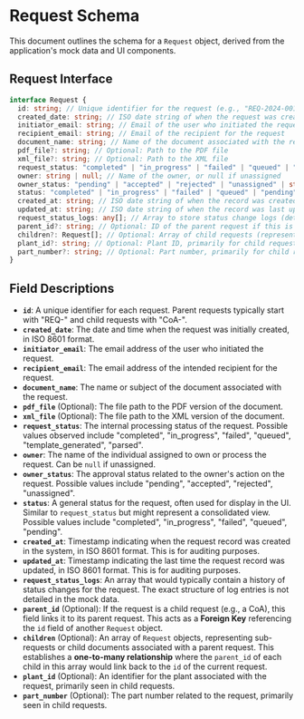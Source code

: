 # Request Schema

This document outlines the schema for a `Request` object, derived from the application's mock data and UI components.

## Request Interface

```typescript
interface Request {
  id: string; // Unique identifier for the request (e.g., "REQ-2024-001", "CoA-2024-001-1")
  created_date: string; // ISO date string of when the request was created
  initiator_email: string; // Email of the user who initiated the request
  recipient_email: string; // Email of the recipient for the request
  document_name: string; // Name of the document associated with the request
  pdf_file?: string; // Optional: Path to the PDF file
  xml_file?: string; // Optional: Path to the XML file
  request_status: "completed" | "in_progress" | "failed" | "queued" | "template_generated" | "parsed" | string; // Current status of the request
  owner: string | null; // Name of the owner, or null if unassigned
  owner_status: "pending" | "accepted" | "rejected" | "unassigned" | string; // Approval status by the owner
  status: "completed" | "in_progress" | "failed" | "queued" | "pending" | string; // General status (similar to request_status but used in UI)
  created_at: string; // ISO date string of when the record was created (for auditing)
  updated_at: string; // ISO date string of when the record was last updated (for auditing)
  request_status_logs: any[]; // Array to store status change logs (details not fully defined in mock)
  parent_id?: string; // Optional: ID of the parent request if this is a child request (Foreign Key to Request.id)
  children?: Request[]; // Optional: Array of child requests (representing a one-to-many relationship where child.parent_id links to this request's id)
  plant_id?: string; // Optional: Plant ID, primarily for child requests
  part_number?: string; // Optional: Part number, primarily for child requests
}
```

## Field Descriptions

*   **`id`**: A unique identifier for each request. Parent requests typically start with "REQ-" and child requests with "CoA-".
*   **`created_date`**: The date and time when the request was initially created, in ISO 8601 format.
*   **`initiator_email`**: The email address of the user who initiated the request.
*   **`recipient_email`**: The email address of the intended recipient for the request.
*   **`document_name`**: The name or subject of the document associated with the request.
*   **`pdf_file`** (Optional): The file path to the PDF version of the document.
*   **`xml_file`** (Optional): The file path to the XML version of the document.
*   **`request_status`**: The internal processing status of the request. Possible values observed include "completed", "in_progress", "failed", "queued", "template_generated", "parsed".
*   **`owner`**: The name of the individual assigned to own or process the request. Can be `null` if unassigned.
*   **`owner_status`**: The approval status related to the owner's action on the request. Possible values include "pending", "accepted", "rejected", "unassigned".
*   **`status`**: A general status for the request, often used for display in the UI. Similar to `request_status` but might represent a consolidated view. Possible values include "completed", "in_progress", "failed", "queued", "pending".
*   **`created_at`**: Timestamp indicating when the request record was created in the system, in ISO 8601 format. This is for auditing purposes.
*   **`updated_at`**: Timestamp indicating the last time the request record was updated, in ISO 8601 format. This is for auditing purposes.
*   **`request_status_logs`**: An array that would typically contain a history of status changes for the request. The exact structure of log entries is not detailed in the mock data.
*   **`parent_id`** (Optional): If the request is a child request (e.g., a CoA), this field links it to its parent request. This acts as a **Foreign Key** referencing the `id` field of another `Request` object.
*   **`children`** (Optional): An array of `Request` objects, representing sub-requests or child documents associated with a parent request. This establishes a **one-to-many relationship** where the `parent_id` of each child in this array would link back to the `id` of the current request.
*   **`plant_id`** (Optional): An identifier for the plant associated with the request, primarily seen in child requests.
*   **`part_number`** (Optional): The part number related to the request, primarily seen in child requests.